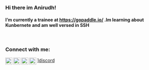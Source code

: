 ### Hi there im Anirudh!
#### I’m currently a trainee at https://gopaddle.io/ .Im learning about Kunbernete and am well versed in SSH
<br />

### Connect with me:

[<img align="left" alt="Anirudh | Twitter" width="22px" src="https://cdn.jsdelivr.net/npm/simple-icons@v3/icons/twitter.svg" />][twitter]
[<img align="left" alt="Anirudh | LinkedIn" width="22px" src="https://cdn.jsdelivr.net/npm/simple-icons@v3/icons/linkedin.svg" />][linkedin]
[<img align="left" alt="Anirudh | Instagram" width="22px" src="https://cdn.jsdelivr.net/npm/simple-icons@v3/icons/instagram.svg" />][instagram]
<img align="left" alt="Anirudh | Instagram" width="22px" src="https://cdn.jsdelivr.net/npm/simple-icons@v3/icons/discord.svg" />][discord]


[twitter]: https://twitter.com/AnirudhD13
[instagram]: https://www.instagram.com/anirudh.d.575
[linkedin]: https://www.linkedin.com/in/anirudh-d-1b5493220
[discord]: https://discord.gg/dr24Z4BmP8
